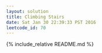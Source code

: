 ```yaml
---
layout: solution
title: Climbing Stairs
date: Sat Jan 30 22:39:33 PST 2016
leetcode_id: 70
---
```

{% include_relative README.md %}
